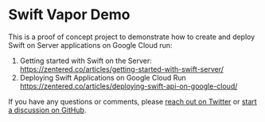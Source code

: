 # Swift Vapor Demo

This is a proof of concept project to demonstrate how to create and deploy Swift
on Server applications on Google Cloud run:

1. Getting started with Swift on the Server:
   https://zentered.co/articles/getting-started-with-swift-server/
2. Deploying Swift Applications on Google Cloud Run
   https://zentered.co/articles/deploying-swift-api-on-google-cloud/

If you have any questions or comments, please
[reach out on Twitter](https://twitter.com/zenteredco) or
[start a discussion on GitHub](https://github.com/zentered/zentered/discussions/new?category=ideas-feedback).

